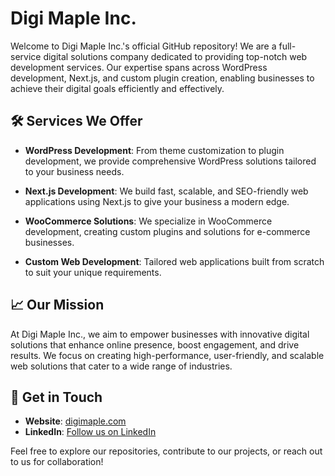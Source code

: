 # Digi Maple Inc.

Welcome to Digi Maple Inc.'s official GitHub repository! We are a full-service digital solutions company dedicated to providing top-notch web development services. Our expertise spans across WordPress development, Next.js, and custom plugin creation, enabling businesses to achieve their digital goals efficiently and effectively.

## 🛠 Services We Offer

- **WordPress Development**: From theme customization to plugin development, we provide comprehensive WordPress solutions tailored to your business needs.
  
- **Next.js Development**: We build fast, scalable, and SEO-friendly web applications using Next.js to give your business a modern edge.
  
- **WooCommerce Solutions**: We specialize in WooCommerce development, creating custom plugins and solutions for e-commerce businesses.
  
- **Custom Web Development**: Tailored web applications built from scratch to suit your unique requirements.


## 📈 Our Mission

At Digi Maple Inc., we aim to empower businesses with innovative digital solutions that enhance online presence, boost engagement, and drive results. We focus on creating high-performance, user-friendly, and scalable web solutions that cater to a wide range of industries.

## 🤝 Get in Touch

- **Website**: [digimaple.com](https://digimaple.ca)  
- **LinkedIn**: [Follow us on LinkedIn](https://linkedin.com/company/digimaple)  


Feel free to explore our repositories, contribute to our projects, or reach out to us for collaboration!
